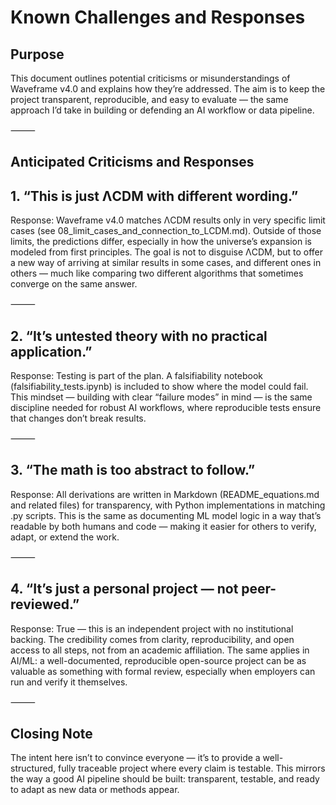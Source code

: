 # Known Challenges and Responses

## Purpose

This document outlines potential criticisms or misunderstandings of Waveframe v4.0 and explains how they’re addressed.
The aim is to keep the project transparent, reproducible, and easy to evaluate — the same approach I’d take in building or defending an AI workflow or data pipeline.

⸻

## Anticipated Criticisms and Responses

## 1. “This is just ΛCDM with different wording.”

Response:
Waveframe v4.0 matches ΛCDM results only in very specific limit cases (see 08_limit_cases_and_connection_to_LCDM.md). Outside of those limits, the predictions differ, especially in how the universe’s expansion is modeled from first principles.
The goal is not to disguise ΛCDM, but to offer a new way of arriving at similar results in some cases, and different ones in others — much like comparing two different algorithms that sometimes converge on the same answer.

⸻

## 2. “It’s untested theory with no practical application.”

Response:
Testing is part of the plan. A falsifiability notebook (falsifiability_tests.ipynb) is included to show where the model could fail.
This mindset — building with clear “failure modes” in mind — is the same discipline needed for robust AI workflows, where reproducible tests ensure that changes don’t break results.

⸻

## 3. “The math is too abstract to follow.”

Response:
All derivations are written in Markdown (README_equations.md and related files) for transparency, with Python implementations in matching .py scripts.
This is the same as documenting ML model logic in a way that’s readable by both humans and code — making it easier for others to verify, adapt, or extend the work.

⸻

## 4. “It’s just a personal project — not peer-reviewed.”

Response:
True — this is an independent project with no institutional backing. The credibility comes from clarity, reproducibility, and open access to all steps, not from an academic affiliation.
The same applies in AI/ML: a well-documented, reproducible open-source project can be as valuable as something with formal review, especially when employers can run and verify it themselves.

⸻

## Closing Note

The intent here isn’t to convince everyone — it’s to provide a well-structured, fully traceable project where every claim is testable.
This mirrors the way a good AI pipeline should be built: transparent, testable, and ready to adapt as new data or methods appear.
